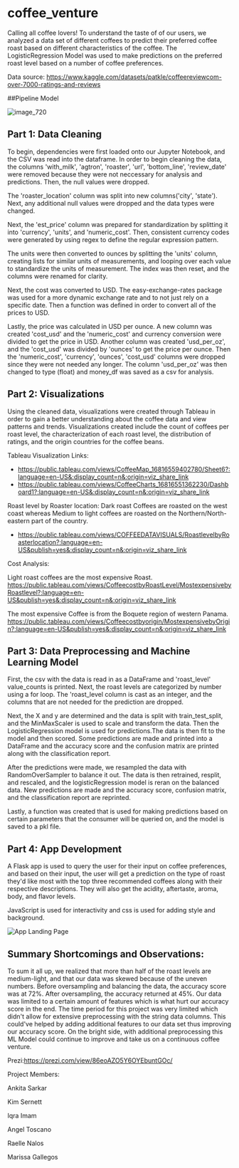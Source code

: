 # coffee_venture

Calling all coffee lovers! To understand the taste of of our users, we analyzed a data set of different coffees to predict their preferred coffee roast based on different characteristics of the coffee. The LogisticRegression Model was used to make predictions on the preferred roast level based on a number of coffee preferences.

Data source: https://www.kaggle.com/datasets/patkle/coffeereviewcom-over-7000-ratings-and-reviews

##Pipeline Model

![image_720](https://user-images.githubusercontent.com/115592072/232641942-bce5dcea-1ab9-43e6-a2cc-072b0f459b43.png)

## Part 1: Data Cleaning

To begin, dependencies were first loaded onto our Jupyter Notebook, and the CSV was read into the dataframe. In order to begin cleaning the data, the columns 'with_milk', 'agtron', 'roaster', 'url', 'bottom_line', 'review_date' were removed because they were not neccessary for analysis and predictions. Then, the null values were dropped.

The 'roaster_location'  column was split into new columns('city', 'state'). Next, any additional null values were dropped and the data types were changed.

Next, the 'est_price' column was prepared for standardization by  splitting it into 'currency', 'units', and 'numeric_cost'. Then, consistent currency codes were generated by using regex to define the regular expression pattern.

The units were then converted to ounces by splitting the 'units' column, creating lists for similar units of measurements, and looping over each value to standardize the units of measurement. The index was then reset, and the columns were renamed for clarity.

Next, the cost was converted to USD. The easy-exchange-rates package was used for a more dynamic exchange rate and to not just rely on a specific date. Then a function was defined in order to convert all of the prices to USD.

Lastly, the price was calculated in USD per ounce. A new column was created 'cost_usd' and the 'numeric_cost' and currency conversion were divided to get the price in USD. Another column was created 'usd_per_oz', and the 'cost_usd' was divided by 'ounces' to get the price per ounce. Then the 'numeric_cost', 'currency', 'ounces', 'cost_usd' columns were dropped since they were not needed any longer. The column 'usd_per_oz' was then changed to type (float) and money_df  was saved as a csv for analysis.

## Part 2: Visualizations

Using the cleaned data, visualizations were created through Tableau in order to gain a better understanding about the coffee data and view patterns and trends. Visualizations created include the count of coffees per roast level, the characterization of each roast level, the distribution of ratings, and the origin countries for the coffee beans.

Tableau Visualization Links:

- https://public.tableau.com/views/CoffeeMap_16816559402780/Sheet6?:language=en-US&:display_count=n&:origin=viz_share_link
- https://public.tableau.com/views/CoffeeCharts_16816551362230/Dashboard1?:language=en-US&:display_count=n&:origin=viz_share_link

Roast level by Roaster location:
Dark roast Coffees are roasted on the west coast whereas Medium to light coffees are roasted on the Northern/North-eastern part of the country.

- https://public.tableau.com/views/COFFEEDATAVISUALS/RoastlevelbyRoasterlocation?:language=en-US&publish=yes&:display_count=n&:origin=viz_share_link

Cost Analysis:

Light roast coffees are the most expensive Roast.
https://public.tableau.com/views/CoffeecostbyRoastLevel/MostexpensivebyRoastlevel?:language=en-US&publish=yes&:display_count=n&:origin=viz_share_link

The most expensive Coffee is from the Boquete region of western Panama.
https://public.tableau.com/views/Coffeecostbyorigin/MostexpensivebyOrigin?:language=en-US&publish=yes&:display_count=n&:origin=viz_share_link

## Part 3: Data Preprocessing and Machine Learning Model

First, the csv with the data is read in as a DataFrame and 'roast_level' value_counts is printed. Next, the roast levels are categorized  by number using a for loop. The 'roast_level column is cast as an integer, and the columns that are not needed for the prediction are dropped.

Next, the X and y are determined and the data is split with train_test_split, and the MinMaxScaler is used to scale and transform the data. Then the LogisticRegression model is used for predictions.The data is then fit to the model and then scored. Some predictions are made and printed into a DataFrame and the accuracy score and the confusion matrix are printed along with the classification report.

After the predictions were made, we resampled the data with RandomOverSampler to balance it out. The data is then retrained, resplit, and rescaled, and the logisticRegression model is reran on the balanced data. New predictions are made and the accuracy score, confusion matrix, and the classification report are reprinted.

Lastly, a function was created that is used for making predictions based on certain parameters that the consumer will be queried on, and the model is saved to a pkl file.

## Part 4: App Development

A Flask app is used to query the user for their input on coffee preferences, and based on their input, the user will get a prediction on the type of roast they'd like most with the top three recommended coffees along with their respective descriptions. They will also get the acidity, aftertaste, aroma, body, and flavor levels.

JavaScript is used for interactivity and css is used for adding style and background.

![App Landing Page](https://user-images.githubusercontent.com/115592072/232641818-1d15ce0e-edc6-44c9-b90e-5d506356dd6d.png)



## Summary Shortcomings and Observations:

To sum it all up, we realized that more than half of the roast levels are medium-light, and that  our data was skewed because of the uneven numbers. Before oversampling and balancing the data, the accuracy score was at 72%. After oversampling, the accuracy returned at 45%. Our data was limited to a certain amount of features which is what hurt our accuracy score in the end. The time period for this project was very limited which didn't allow for extensive preprocessing with the string data columns. This could've helped by adding additional features to our data set thus improving our accuracy score.  On the bright side, with additional preprocessing this ML Model could continue to improve and take us on a continuous coffee venture. 

Prezi:https://prezi.com/view/86eoAZO5Y6OYEbuntGOc/

Project Members:

Ankita Sarkar

Kim Sernett

Iqra Imam

Angel Toscano

Raelle Nalos

Marissa Gallegos



